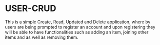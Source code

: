 # USER-CRUD
This is a simple Create, Read, Updated and Delete application, where by users are being prompted to register an account and upon registering they will be able to have functionalities such as adding an item, joining other items and as well as removing them.
